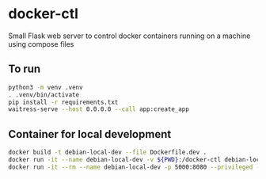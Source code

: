 # docker-ctl

Small Flask web server to control docker containers running on a machine using compose files

## To run
```bash
python3 -m venv .venv
. .venv/bin/activate
pip install -r requirements.txt
waitress-serve --host 0.0.0.0 --call app:create_app
```

## Container for local development
```bash
docker build -t debian-local-dev --file Dockerfile.dev .
docker run -it --name debian-local-dev -v ${PWD}:/docker-ctl debian-local-dev /bin/bash
docker run -it --rm --name debian-local-dev -p 5000:8080 --privileged -v ${PWD}:/docker-ctl -e DOCKER_HOST='tcp://127.0.0.1:2375/' -e DOCKER_DRIVER='overlay' debian-local-dev /bin/sh
```